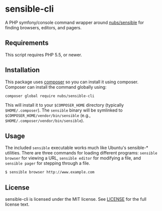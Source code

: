 # sensible-cli
A PHP symfony/console command wrapper around [nubs/sensible][sensible] for
finding browsers, editors, and pagers.

## Requirements
This script requires PHP 5.5, or newer.

## Installation
This package uses [composer] so you can install it using composer.  Composer
can install the command globally using:
```bash
composer global require nubs/sensible-cli
```

This will install it to your `$COMPOSER_HOME` directory (typically
`$HOME/.composer`).  The `sensible` binary will be symlinked to
`$COMPOSER_HOME/vendor/bin/sensible` (e.g.,
`$HOME/.composer/vendor/bin/sensible`).

## Usage
The included `sensible` executable works much like Ubuntu's sensible-\*
utilities.  There are three commands for loading different programs:
`sensible browser` for viewing a URL, `sensible editor` for modifying a file,
and `sensible pager` for stepping through a file.

```bash
$ sensible browser http://www.example.com
```

## License
sensible-cli is licensed under the MIT license.  See [LICENSE](LICENSE) for
the full license text.

[sensible]: https://github.com/nubs/sensible
[composer]: https://getcomposer.org
